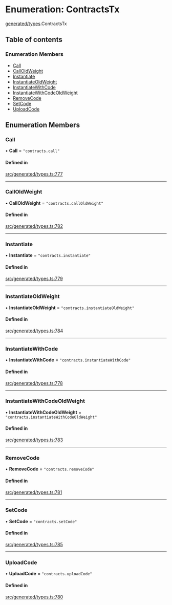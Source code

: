 # Enumeration: ContractsTx

[generated/types](../wiki/generated.types).ContractsTx

## Table of contents

### Enumeration Members

- [Call](../wiki/generated.types.ContractsTx#call)
- [CallOldWeight](../wiki/generated.types.ContractsTx#calloldweight)
- [Instantiate](../wiki/generated.types.ContractsTx#instantiate)
- [InstantiateOldWeight](../wiki/generated.types.ContractsTx#instantiateoldweight)
- [InstantiateWithCode](../wiki/generated.types.ContractsTx#instantiatewithcode)
- [InstantiateWithCodeOldWeight](../wiki/generated.types.ContractsTx#instantiatewithcodeoldweight)
- [RemoveCode](../wiki/generated.types.ContractsTx#removecode)
- [SetCode](../wiki/generated.types.ContractsTx#setcode)
- [UploadCode](../wiki/generated.types.ContractsTx#uploadcode)

## Enumeration Members

### Call

• **Call** = ``"contracts.call"``

#### Defined in

[src/generated/types.ts:777](https://github.com/PolymeshAssociation/polymesh-private-sdk/blob/2c6aa0b4/src/generated/types.ts#L777)

___

### CallOldWeight

• **CallOldWeight** = ``"contracts.callOldWeight"``

#### Defined in

[src/generated/types.ts:782](https://github.com/PolymeshAssociation/polymesh-private-sdk/blob/2c6aa0b4/src/generated/types.ts#L782)

___

### Instantiate

• **Instantiate** = ``"contracts.instantiate"``

#### Defined in

[src/generated/types.ts:779](https://github.com/PolymeshAssociation/polymesh-private-sdk/blob/2c6aa0b4/src/generated/types.ts#L779)

___

### InstantiateOldWeight

• **InstantiateOldWeight** = ``"contracts.instantiateOldWeight"``

#### Defined in

[src/generated/types.ts:784](https://github.com/PolymeshAssociation/polymesh-private-sdk/blob/2c6aa0b4/src/generated/types.ts#L784)

___

### InstantiateWithCode

• **InstantiateWithCode** = ``"contracts.instantiateWithCode"``

#### Defined in

[src/generated/types.ts:778](https://github.com/PolymeshAssociation/polymesh-private-sdk/blob/2c6aa0b4/src/generated/types.ts#L778)

___

### InstantiateWithCodeOldWeight

• **InstantiateWithCodeOldWeight** = ``"contracts.instantiateWithCodeOldWeight"``

#### Defined in

[src/generated/types.ts:783](https://github.com/PolymeshAssociation/polymesh-private-sdk/blob/2c6aa0b4/src/generated/types.ts#L783)

___

### RemoveCode

• **RemoveCode** = ``"contracts.removeCode"``

#### Defined in

[src/generated/types.ts:781](https://github.com/PolymeshAssociation/polymesh-private-sdk/blob/2c6aa0b4/src/generated/types.ts#L781)

___

### SetCode

• **SetCode** = ``"contracts.setCode"``

#### Defined in

[src/generated/types.ts:785](https://github.com/PolymeshAssociation/polymesh-private-sdk/blob/2c6aa0b4/src/generated/types.ts#L785)

___

### UploadCode

• **UploadCode** = ``"contracts.uploadCode"``

#### Defined in

[src/generated/types.ts:780](https://github.com/PolymeshAssociation/polymesh-private-sdk/blob/2c6aa0b4/src/generated/types.ts#L780)
